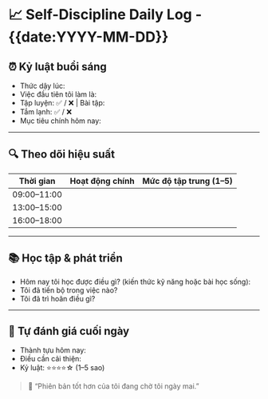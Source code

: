 # 📈 Self-Discipline Daily Log - {{date:YYYY-MM-DD}}

## ⏰ Kỷ luật buổi sáng
- Thức dậy lúc: 
- Việc đầu tiên tôi làm là:
- Tập luyện: ✅ / ❌ | Bài tập: 
- Tắm lạnh: ✅ / ❌
- Mục tiêu chính hôm nay: 

---

## 🔍 Theo dõi hiệu suất
| Thời gian | Hoạt động chính | Mức độ tập trung (1–5) |
|----------|------------------|------------------------|
| 09:00–11:00 |                  |                        |
| 13:00–15:00 |                  |                        |
| 16:00–18:00 |                  |                        |

---

## 📚 Học tập & phát triển
- Hôm nay tôi học được điều gì? (kiến thức kỹ năng hoặc bài học sống):
- Tôi đã tiến bộ trong việc nào?
- Tôi đã trì hoãn điều gì?

---

## 🌙 Tự đánh giá cuối ngày
- Thành tựu hôm nay:
- Điều cần cải thiện:
- Kỷ luật: ⭐⭐⭐⭐☆ (1–5 sao)

> 🎯 “Phiên bản tốt hơn của tôi đang chờ tôi ngày mai.”
